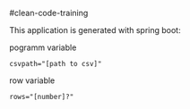 #clean-code-training

This application is generated with spring boot:

pogramm variable 

`csvpath="[path to csv]"` 

row variable

`rows="[number]?"`

